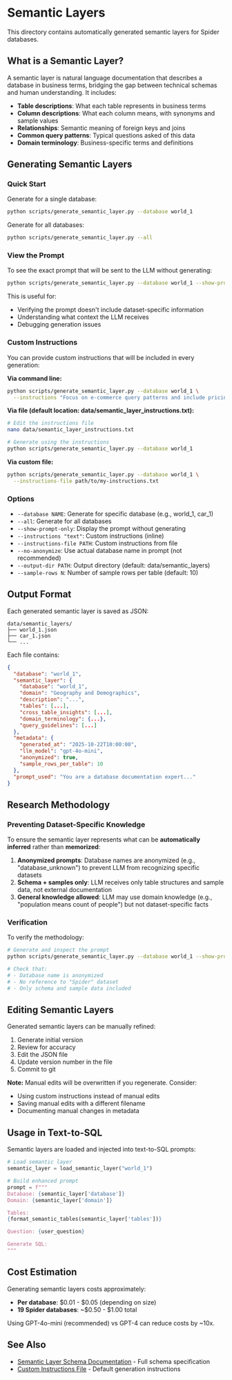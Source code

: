 # Semantic Layers

This directory contains automatically generated semantic layers for Spider databases.

## What is a Semantic Layer?

A semantic layer is natural language documentation that describes a database in business terms, bridging the gap between technical schemas and human understanding. It includes:

- **Table descriptions**: What each table represents in business terms
- **Column descriptions**: What each column means, with synonyms and sample values
- **Relationships**: Semantic meaning of foreign keys and joins
- **Common query patterns**: Typical questions asked of this data
- **Domain terminology**: Business-specific terms and definitions

## Generating Semantic Layers

### Quick Start

Generate for a single database:
```bash
python scripts/generate_semantic_layer.py --database world_1
```

Generate for all databases:
```bash
python scripts/generate_semantic_layer.py --all
```

### View the Prompt

To see the exact prompt that will be sent to the LLM without generating:
```bash
python scripts/generate_semantic_layer.py --database world_1 --show-prompt-only
```

This is useful for:
- Verifying the prompt doesn't include dataset-specific information
- Understanding what context the LLM receives
- Debugging generation issues

### Custom Instructions

You can provide custom instructions that will be included in every generation:

**Via command line:**
```bash
python scripts/generate_semantic_layer.py --database world_1 \
  --instructions "Focus on e-commerce query patterns and include pricing analysis examples"
```

**Via file (default location: data/semantic_layer_instructions.txt):**
```bash
# Edit the instructions file
nano data/semantic_layer_instructions.txt

# Generate using the instructions
python scripts/generate_semantic_layer.py --database world_1
```

**Via custom file:**
```bash
python scripts/generate_semantic_layer.py --database world_1 \
  --instructions-file path/to/my-instructions.txt
```

### Options

- `--database NAME`: Generate for specific database (e.g., world_1, car_1)
- `--all`: Generate for all databases
- `--show-prompt-only`: Display the prompt without generating
- `--instructions "text"`: Custom instructions (inline)
- `--instructions-file PATH`: Custom instructions from file
- `--no-anonymize`: Use actual database name in prompt (not recommended)
- `--output-dir PATH`: Output directory (default: data/semantic_layers)
- `--sample-rows N`: Number of sample rows per table (default: 10)

## Output Format

Each generated semantic layer is saved as JSON:

```
data/semantic_layers/
├── world_1.json
├── car_1.json
└── ...
```

Each file contains:
```json
{
  "database": "world_1",
  "semantic_layer": {
    "database": "world_1",
    "domain": "Geography and Demographics",
    "description": "...",
    "tables": [...],
    "cross_table_insights": [...],
    "domain_terminology": {...},
    "query_guidelines": [...]
  },
  "metadata": {
    "generated_at": "2025-10-22T10:00:00",
    "llm_model": "gpt-4o-mini",
    "anonymized": true,
    "sample_rows_per_table": 10
  },
  "prompt_used": "You are a database documentation expert..."
}
```

## Research Methodology

### Preventing Dataset-Specific Knowledge

To ensure the semantic layer represents what can be **automatically inferred** rather than **memorized**:

1. **Anonymized prompts**: Database names are anonymized (e.g., "database_unknown") to prevent LLM from recognizing specific datasets
2. **Schema + samples only**: LLM receives only table structures and sample data, not external documentation
3. **General knowledge allowed**: LLM may use domain knowledge (e.g., "population means count of people") but not dataset-specific facts

### Verification

To verify the methodology:
```bash
# Generate and inspect the prompt
python scripts/generate_semantic_layer.py --database world_1 --show-prompt-only

# Check that:
# - Database name is anonymized
# - No reference to "Spider" dataset
# - Only schema and sample data included
```

## Editing Semantic Layers

Generated semantic layers can be manually refined:

1. Generate initial version
2. Review for accuracy
3. Edit the JSON file
4. Update version number in the file
5. Commit to git

**Note:** Manual edits will be overwritten if you regenerate. Consider:
- Using custom instructions instead of manual edits
- Saving manual edits with a different filename
- Documenting manual changes in metadata

## Usage in Text-to-SQL

Semantic layers are loaded and injected into text-to-SQL prompts:

```python
# Load semantic layer
semantic_layer = load_semantic_layer("world_1")

# Build enhanced prompt
prompt = f"""
Database: {semantic_layer['database']}
Domain: {semantic_layer['domain']}

Tables:
{format_semantic_tables(semantic_layer['tables'])}

Question: {user_question}

Generate SQL:
"""
```

## Cost Estimation

Generating semantic layers costs approximately:
- **Per database**: $0.01 - $0.05 (depending on size)
- **19 Spider databases**: ~$0.50 - $1.00 total

Using GPT-4o-mini (recommended) vs GPT-4 can reduce costs by ~10x.

## See Also

- [Semantic Layer Schema Documentation](../../docs/semantic_layer_schema.md) - Full schema specification
- [Custom Instructions File](../semantic_layer_instructions.txt) - Default generation instructions
